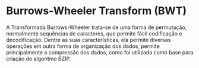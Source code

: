 <!-- @format -->

# Burrows-Wheeler Transform (BWT)

A Transformada Burrows-Wheeler trata-se de uma forma de permutação, normalmente sequências de caracteres, que permite fácil codificação e decodificação. Dentre as suas características, ela permite diversas operações em outra forma de organização dos dados, permite principalmente a compressão dos dados, como foi utilizada como base para criação do algoritmo BZIP.
